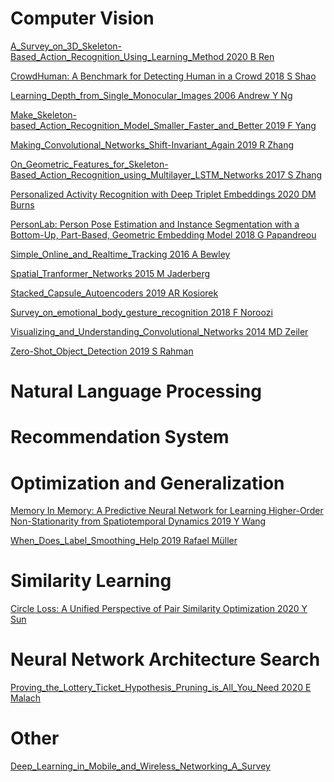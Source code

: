 # Computer Vision

[A_Survey_on_3D_Skeleton-Based_Action_Recognition_Using_Learning_Method 2020 B Ren](cv/A_Survey_on_3D_Skeleton-Based_Action_Recognition_Using_Learning_Method.md)

[CrowdHuman: A Benchmark for Detecting Human in a Crowd 2018 S Shao](cv/Crowdhuman_A_benchmark_for_detecting_human_in_a_crowd.md)

[Learning_Depth_from_Single_Monocular_Images 2006 Andrew Y Ng](cv/Learning_Depth_from_Single_Monocular_Images.md)

[Make_Skeleton-based_Action_Recognition_Model_Smaller_Faster_and_Better 2019 F Yang](cv/Make_Skeleton-based_Action_Recognition_Model_Smaller_Faster_and_Better.md)

[Making_Convolutional_Networks_Shift-Invariant_Again 2019 R Zhang](cv/Making_Convolutional_Networks_Shift-Invariant_Again.md)

[On_Geometric_Features_for_Skeleton-Based_Action_Recognition_using_Multilayer_LSTM_Networks 2017 S Zhang](cv/On_Geometric_Features_for_Skeleton-Based_Action_Recognition_using_Multilayer_LSTM_Networks.md)

[Personalized Activity Recognition with Deep Triplet Embeddings 2020 DM Burns](cv/Personalized_Activity_Recognition_with_Deep_Triplet_Embeddings.md)

[PersonLab: Person Pose Estimation and Instance Segmentation with a Bottom-Up, Part-Based, Geometric Embedding Model 2018 G Papandreou](cv/PersonLab:%20Person%20PoseEstimation_and_Instance_Segmentation_with_a_Bottom-Up_Part-Based_Geometric_Embedding_Model.md)

[Simple_Online_and_Realtime_Tracking 2016 A Bewley](cv/Simple_Online_and_Realtime_Tracking.md)

[Spatial_Tranformer_Networks 2015 M Jaderberg](cv/Spatial_Tranformer_Networks.md)

[Stacked_Capsule_Autoencoders 2019 AR Kosiorek](cv/Stacked_Capsule_Autoencoders.md)

[Survey_on_emotional_body_gesture_recognition 2018 F Noroozi](cv/Survey_on_emotional_body_gesture_recognition.md)

[Visualizing_and_Understanding_Convolutional_Networks 2014 MD Zeiler](cv/Visualizing_and_Understanding_Convolutional_Networks.md)

[Zero-Shot_Object_Detection 2019 S Rahman](cv/Zero-Shot_Object_Detection.md)

# Natural Language Processing

# Recommendation System 

# Optimization and Generalization

[Memory In Memory: A Predictive Neural Network for Learning Higher-Order
Non-Stationarity from Spatiotemporal Dynamics 2019 Y Wang](opt_gen/Memory_In_Memory-A_Predictive_Neural_Network_for_Learning_Higher-Order_Non-Stationarity_from_Spatiotemporal_Dynamics.md)

[When_Does_Label_Smoothing_Help 2019 Rafael Müller](opt_gen/When_Does_Label_Smoothing_Help.md)

# Similarity Learning

[Circle Loss: A Unified Perspective of Pair Similarity Optimization 2020 Y Sun](sim_lrn/Circle_Loss_A_Unified_Perspective_of_Pair_Similarity_Optimization.md)

# Neural Network Architecture Search

[Proving_the_Lottery_Ticket_Hypothesis_Pruning_is_All_You_Need 2020 E Malach](nas/Proving_the_Lottery_Ticket_Hypothesis_Pruning_is_All_You_Need.md)

# Other

[Deep_Learning_in_Mobile_and_Wireless_Networking_A_Survey](other/Deep_Learning_in_Mobile_and_Wireless_Networking_A_Survey.md)
